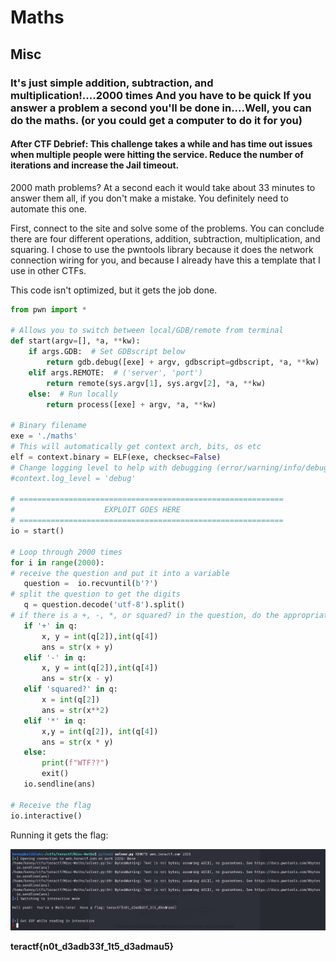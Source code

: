 # Maths

##  Misc

### It's just simple addition, subtraction, and multiplication!....2000 times And you have to be quick If you answer a problem a second you'll be done in....Well, you can do the maths.  (or you could get a computer to do it for you)

#### After CTF Debrief:  This challenge takes a while and has time out issues when multiple people were hitting the service.  Reduce the number of iterations and increase the Jail timeout.

2000 math problems?  At a second each it would take about 33 minutes to answer them all, if you don't make a mistake.  You definitely need to automate this one.

First, connect to the site and solve some of the problems.  You can conclude there are four different operations, addition, subtraction, multiplication, and squaring.  I chose to use the pwntools library because it does the network connection wiring for you, and because I already have this a template that I use in other CTFs.

This code isn't optimized, but it gets the job done.

```python
from pwn import *

# Allows you to switch between local/GDB/remote from terminal
def start(argv=[], *a, **kw):
    if args.GDB:  # Set GDBscript below
        return gdb.debug([exe] + argv, gdbscript=gdbscript, *a, **kw)
    elif args.REMOTE:  # ('server', 'port')
        return remote(sys.argv[1], sys.argv[2], *a, **kw)
    else:  # Run locally
        return process([exe] + argv, *a, **kw)

# Binary filename
exe = './maths'
# This will automatically get context arch, bits, os etc
elf = context.binary = ELF(exe, checksec=False)
# Change logging level to help with debugging (error/warning/info/debug)
#context.log_level = 'debug'

# ===========================================================
#                    EXPLOIT GOES HERE
# ===========================================================
io = start()

# Loop through 2000 times
for i in range(2000):
# receive the question and put it into a variable
   question =  io.recvuntil(b'?')
# split the question to get the digits
   q = question.decode('utf-8').split()
# if there is a +, -, *, or squared? in the question, do the appropriate operation and send the answer
   if '+' in q:
       x, y = int(q[2]),int(q[4])
       ans = str(x + y)
   elif '-' in q:
       x, y = int(q[2]),int(q[4])
       ans = str(x - y)
   elif 'squared?' in q:
       x = int(q[2])
       ans = str(x**2)
   elif '*' in q:
       x,y = int(q[2]), int(q[4])
       ans = str(x * y)
   else:
       print(f"WTF??")
       exit()
   io.sendline(ans)

# Receive the flag
io.interactive()
```
Running it gets the flag:

![solution](./solution.png)


**teractf{n0t_d3adb33f_1t5_d3admau5}**


